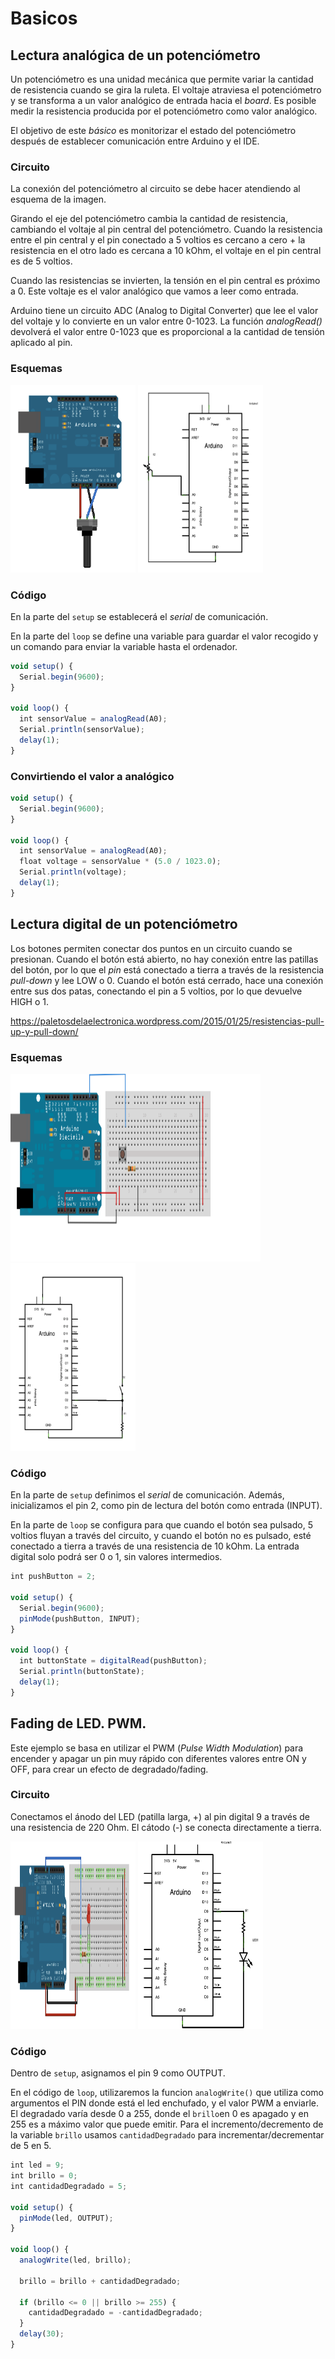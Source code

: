 # Basicos

## Lectura analógica de un potenciómetro

Un potenciómetro es una unidad mecánica que permite variar la cantidad de resistencia cuando se gira la ruleta.
El voltaje atraviesa el potenciómetro y se transforma a un valor analógico de entrada hacia el _board_. 
Es posible medir la resistencia producida por el potenciómetro como valor analógico.

El objetivo de este _básico_ es monitorizar el estado del potenciómetro después de establecer comunicación entre Arduino y el IDE.

### Circuito

La conexión del potenciómetro al circuito se debe hacer atendiendo al esquema de la imagen.

Girando el eje del potenciómetro cambia la cantidad de resistencia, cambiando el voltaje al pin central del potenciómetro.
Cuando la resistencia entre el pin central y el pin conectado a 5 voltios es cercano a cero + la resistencia en el otro lado es cercana a 10 kOhm, el voltaje en el pin central es de 5 voltios.

Cuando las resistencias se invierten, la tensión en el pin central es próximo a 0. Este voltaje es el valor analógico que vamos a leer como entrada.

Arduino tiene un circuito ADC (Analog to Digital Converter) que lee el valor del voltaje y lo convierte en un valor entre 0-1023. La función _analogRead()_ devolverá el valor entre 0-1023 que es proporcional a la cantidad de tensión aplicado al pin.

### Esquemas

<img src="imagenes/AnalogReadSerial_BB.png" height="300" width="200"/>

<img src="imagenes/AnalogReadSerial_sch.png" height="300" width="200"/>

### Código

En la parte del ```setup``` se establecerá el _serial_ de comunicación.

En la parte del ```loop``` se define una variable para guardar el valor recogido y un comando para enviar la variable hasta el ordenador.

```javascript
void setup() {
  Serial.begin(9600);
}

void loop() {
  int sensorValue = analogRead(A0);
  Serial.println(sensorValue);
  delay(1);
}
```

### Convirtiendo el valor a analógico

```javascript
void setup() {
  Serial.begin(9600);
}

void loop() {
  int sensorValue = analogRead(A0);
  float voltage = sensorValue * (5.0 / 1023.0);
  Serial.println(voltage);
  delay(1);
}
```

## Lectura digital de un potenciómetro

Los botones permiten conectar dos puntos en un circuito cuando se presionan. 
Cuando el botón está abierto, no hay conexión entre las patillas del botón, por lo que el _pin_ está conectado a tierra a través de la resistencia _pull-down_ y lee LOW o 0. Cuando el botón está cerrado, hace una conexión entre sus dos patas, conectando el pin a 5 voltios, por lo que devuelve HIGH o 1.

https://paletosdelaelectronica.wordpress.com/2015/01/25/resistencias-pull-up-y-pull-down/

### Esquemas

<img src="imagenes/button_basics.png" height="300" width="400"/>

<img src="imagenes/button_sch.png" height="300" width="200"/>

### Código

En la parte de ```setup``` definimos el _serial_ de comunicación. Además, inicializamos el pin 2, como pin de lectura del botón como entrada (INPUT).

En la parte de ```loop``` se configura para que cuando el botón sea pulsado, 5 voltios fluyan a través del circuito, y cuando el botón no es pulsado, esté conectado a tierra a través de una resistencia de 10 kOhm. La entrada digital solo podrá ser 0 o 1, sin valores intermedios.

```javascript
int pushButton = 2;

void setup() {
  Serial.begin(9600);
  pinMode(pushButton, INPUT);
}

void loop() {
  int buttonState = digitalRead(pushButton);
  Serial.println(buttonState);
  delay(1);       
}
```

## Fading de LED. PWM.

Este ejemplo se basa en utilizar el PWM (_Pulse Width Modulation_) para encender y apagar un pin muy rápido con diferentes valores entre ON y OFF, para crear un efecto de degradado/fading.

### Circuito

Conectamos el ánodo del LED (patilla larga, +) al pin digital 9 a través de una resistencia de 220 Ohm. El cátodo (-) se conecta directamente a tierra. 

<img src="imagenes/simplefade_bb.png" height="300" width="200"/>

<img src="imagenes/simplefade_pin9_schem.png" height="300" width="200"/>

### Código

Dentro de ```setup```, asignamos el pin 9 como OUTPUT.

En el código de ```loop```, utilizaremos la funcion ```analogWrite()``` que utiliza como argumentos el PIN donde está el led enchufado, y el valor PWM a enviarle. 
El degradado varía desde 0 a 255, donde el ```brillo```en 0 es apagado y en 255 es a máximo valor que puede emitir. Para el incremento/decremento de la variable ```brillo``` usamos ```cantidadDegradado``` para incrementar/decrementar de 5 en 5.

```javascript
int led = 9;           
int brillo = 0;    
int cantidadDegradado = 5;    

void setup() {
  pinMode(led, OUTPUT);
}

void loop() {
  analogWrite(led, brillo);

  brillo = brillo + cantidadDegradado;

  if (brillo <= 0 || brillo >= 255) {
    cantidadDegradado = -cantidadDegradado;
  }
  delay(30);
}
```
